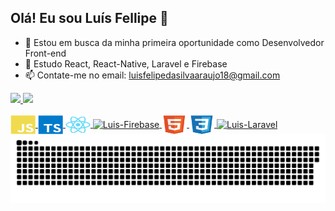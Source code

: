 ## Olá! Eu sou Luís Fellipe 👋 


- 🔭 Estou em busca da minha primeira oportunidade como Desenvolvedor Front-end
- 🌱 Estudo React, React-Native, Laravel e Firebase
- 📫 Contate-me no email: luisfelipedasilvaaraujo18@gmail.com
<div>
  <a href="https://github.com/DevLonnos">
  <img height="180em" src="https://github-readme-stats.vercel.app/api?username=DevLonnos&show_icons=true&theme=tokyonight">
  <img height="180em" src="https://github-readme-stats.vercel.app/api/top-langs/?username=DevLonnos&layout=compact&langs_count-16&theme=tokyonight">
</div>
<div style="display: inline_block"><br>
  <img align="center" alt="Luis-Js" height="30" width="40" src="https://raw.githubusercontent.com/devicons/devicon/master/icons/javascript/javascript-plain.svg">
  <img align="center" alt="Luis-Ts" height="30" width="40" src="https://raw.githubusercontent.com/devicons/devicon/master/icons/typescript/typescript-plain.svg">
  <img align="center" alt="Luis-React" height="30" width="40" src="https://raw.githubusercontent.com/devicons/devicon/master/icons/react/react-original.svg">
  <img align="center" alt="Luis-Firebase" height="30" width="40" src="https://cdn.jsdelivr.net/gh/devicons/devicon@latest/icons/firebase/firebase-original.svg">
  <img align="center" alt="Luis-HTML" height="30" width="40" src="https://raw.githubusercontent.com/devicons/devicon/master/icons/html5/html5-original.svg">
  <img align="center" alt="Luis-CSS" height="30" width="40" src="https://raw.githubusercontent.com/devicons/devicon/master/icons/css3/css3-original.svg">
  <img align="center" alt="Luis-Laravel" height="30" width="40" src="https://cdn.jsdelivr.net/gh/devicons/devicon@latest/icons/laravel/laravel-original.svg">
</div>

<picture>
  <source media="(prefers-color-scheme: dark)" srcset="https://raw.githubusercontent.com/DevLonnos/DevLonnos/output/github-contribution-grid-snake-dark.svg">
  <source media="(prefers-color-scheme: light)" srcset="https://raw.githubusercontent.com/DevLonnos/DevLonnos/output/github-contribution-grid-snake.svg">
  <img alt="github contribution grid snake animation" src="https://raw.githubusercontent.com/DevLonnos/DevLonnos/output/github-contribution-grid-snake.svg">
</picture>
